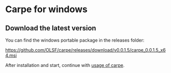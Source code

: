 # Carpe for windows

## Download the latest version

You can find the windows portable package in the releases folder:

https://github.com/OLSF/carpe/releases/download/v0.0.1.5/carpe_0.0.1.5_x64.msi

After installation and start, continue with [usage of carpe](usage.md).
